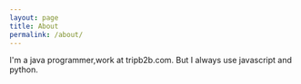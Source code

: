 ```yaml
---
layout: page
title: About
permalink: /about/
---
```


I'm a java programmer,work at tripb2b.com.
But I always use javascript and python.
